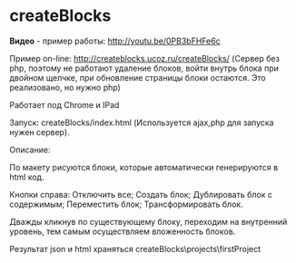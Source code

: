 createBlocks
============

<b>Видео</b> - пример работы: http://youtu.be/0PB3bFHFe6c

Пример on-line: http://createblocks.ucoz.ru/createBlocks/ 
(Сервер без php, поэтому не работают удаление блоков, войти внутрь блока при двойном щелчке, при обновление страницы блоки остаются. Это реализовано, но нужно php)




Работает под Chrome и IPad 

Запуск: createBlocks/index.html (Используется ajax,php для запуска нужен сервер).

Описание: 
  
  По макету рисуются блоки, которые автоматически генерируются в html код.
  
  Кнопки справа: 
    Отключить все;
    Создать блок;
    Дублировать блок с содержимым;
    Переместить блок;
    Трансформировать блок.
  
  Дважды кликнув по существующему блоку, переходим на внутренний уровень, тем самым осуществляем вложенность блоков.  
  
Результат json и html  храняться createBlocks\projects\firstProject    

